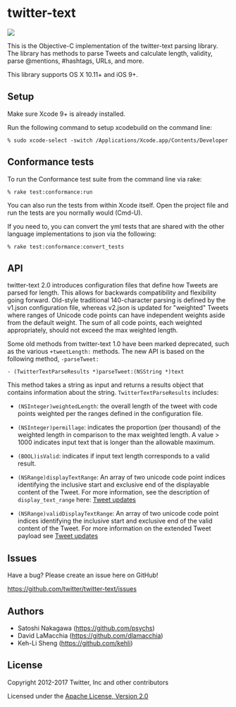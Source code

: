 # twitter-text

![](https://img.shields.io/cocoapods/v/twitter-text.svg)

This is the Objective-C implementation of the twitter-text parsing
library. The library has methods to parse Tweets and calculate length,
validity, parse @mentions, #hashtags, URLs, and more.

This library supports OS X 10.11+ and iOS 9+.

## Setup

Make sure Xcode 9+ is already installed.

Run the following command to setup xcodebuild on the command line:

```
% sudo xcode-select -switch /Applications/Xcode.app/Contents/Developer
```

## Conformance tests

To run the Conformance test suite from the command line via rake:

```
% rake test:conformance:run
```

You can also run the tests from within Xcode itself. Open the project
file and run the tests are you normally would (Cmd-U).

If you need to, you can convert the yml tests that are shared with the
other language implementations to json via the following:

```
% rake test:conformance:convert_tests
```

## API

twitter-text 2.0 introduces configuration files that define how Tweets
are parsed for length. This allows for backwards compatibility and
flexibility going forward. Old-style traditional 140-character parsing
is defined by the v1.json configuration file, whereas v2.json is
updated for "weighted" Tweets where ranges of Unicode code points can
have independent weights aside from the default weight. The sum of all
code points, each weighted appropriately, should not exceed the max
weighted length.

Some old methods from twitter-text 1.0 have been marked deprecated,
such as the various `+tweetLength:` methods. The new API is based on the
following method, `-parseTweet:`

```
- (TwitterTextParseResults *)parseTweet:(NSString *)text
```

This method takes a string as input and returns a results object that
contains information about the string. `TwitterTextParseResults`
includes:

* `(NSInteger)weightedLength`: the overall length of the tweet with code points
weighted per the ranges defined in the configuration file.

* `(NSInteger)permillage`: indicates the proportion (per thousand) of the weighted
length in comparison to the max weighted length. A value > 1000
indicates input text that is longer than the allowable maximum.

* `(BOOL)isValid`: indicates if input text length corresponds to a valid
result.

* `(NSRange)displayTextRange`: An array of two unicode code point
indices identifying the inclusive start and exclusive end of the
displayable content of the Tweet. For more information, see
the description of `display_text_range` here:
[Tweet updates](https://developer.twitter.com/en/docs/tweets/tweet-updates)

* `(NSRange)validDisplayTextRange`: An array of two unicode code point
indices identifying the inclusive start and exclusive end of the valid
content of the Tweet. For more information on the extended Tweet
payload see [Tweet updates](https://developer.twitter.com/en/docs/tweets/tweet-updates)

## Issues

Have a bug? Please create an issue here on GitHub!

<https://github.com/twitter/twitter-text/issues>

## Authors

* Satoshi Nakagawa (<https://github.com/psychs>)
* David LaMacchia (<https://github.com/dlamacchia>)
* Keh-Li Sheng (<https://github.com/kehli>)

## License

Copyright 2012-2017 Twitter, Inc and other contributors

Licensed under the [Apache License, Version 2.0](http://www.apache.org/licenses/LICENSE-2.0)
